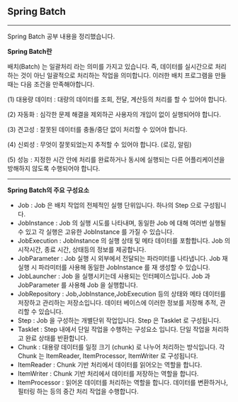 ## Spring Batch

****

Spring Batch 공부 내용을 정리했습니다.

**Spring Batch란**

배치(Batch) 는 일괄처리 라는 의미를 가지고 있습니다. 즉, 데이터를 실시간으로 처리하는 것이 아닌 일괄적으로 처리하는 작업을 의미합니다. 이러한 배치 프로그램을 만들때는 다음 조건을 만족해야합니다.


(1) 대용량 데이터 : 대량의 데이터를 조회, 전달, 계산등의 처리를 할 수 있어야 합니다.

(2) 자동화 : 심각한 문제 해결을 제외하곤 사용자의 개입이 없이 실행되어야 합니다.

(3) 견고성 : 잘못된 데이터를 충돌/중단 없이 처리할 수 있어야 합니다.

(4) 신뢰성 : 무엇이 잘못되었는지 추적할 수 있어야 합니다. (로깅, 알림)

(5) 성능 : 지정한 시간 안에 처리를 완료하거나 동시에 실행되는 다른 어플리케이션을 방해하지 않도록 수행되어야 합니다.

****
**Spring Batch의 주요 구성요소**

- Job : Job 은 배치 작업의 전체적인 실행 단위입니다. 하나의 Step 으로 구성됩니다.
- JobInstance : Job 의 실행 시도를 나타내며, 동일한 Job 에 대해 여러번 실행될 수 있고 각 실행은 고유한 JobInstance 를 가질 수 있습니다.
- JobExecution : JobInstance 의 실행 상태 및 메타 데이터를 포함합니다. Job 의 시작시간, 종료 시간, 상태등의 정보를 제공합니다.
- JobParameter : Job 실행 시 외부에서 전달되는 파라미터를 나타냅니다. Job 재실행 시 파라미터를 사용해 동일한 JobInstance 를 재 생성할 수 있습니다.
- JobLauncher : Job 을 실행시키는데 사용되는 인터페이스입니다. Job 과 JobParameter 를 사용해 Job 을 실행합니다.
- JobRepository : Job,JobInstance,JobExecution 등의 상태와 메타 데이터를 저장하고 관리하는 저장소입니다. 데이터 베이스에 이러한 정보를 저장해 추적, 관리할 수 있습니다.
- Step : Job 을 구성하는 개별단위 작업입니다. Step 은 Tasklet 로 구성됩니다.
- Tasklet : Step 내에서 단일 작업을 수행하는 구성요소 입니다. 단일 작업을 처리하고 완료 상태를 반환합니다.
- Chunk : 대용량 데이터를 일정 크기 (chunk) 로 나누어 처리하는 방식입니다. 각 Chunk 는 ItemReader, ItemProcessor, ItemWriter 로 구성됩니다.
- ItemReader : Chunk 기반 처리에서 데이터를 읽어오는 역할을 합니다. 
- ItemWriter : Chunk 기반 처리에서 데이터를 저장하는 역할을 합니다.
- ItemProcessor : 읽어온 데이터를 처리하는 역할을 합니다. 데이터를 변환하거나, 필터링 하는 등의 중간 처리 작업을 수행합니다.




